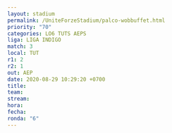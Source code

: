 ```yaml
---
layout: stadium
permalink: /UniteForzeStadium/palco-wobbuffet.html
priority: "70"
categories: LO6 TUTS AEPS
liga: LIGA INDIGO
match: 3
local: TUT
r1: 2
r2: 1
out: AEP
date: 2020-08-29 10:29:20 +0700
title: 
team: 
stream: 
hora: 
fecha: 
ronda: "6"
---
```

